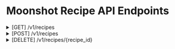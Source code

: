 # Moonshot Recipe API Endpoints

<details>
<summary> [GET] /v1/recipes</summary>
This endpoint is use to get all recipes.
<br/>
<b> Parameters (body)</b> : None
<br/>
<b>Success Response: </b>
```json
[
    {
        "id": "squad-shifts-tnf",
        "name": "squad-shifts-tnf",
        "description": "Zero-shot reading comprehension on paragraphs and questions from squadshifts. Augmented to true/false statement.",
        "tags": [],
        "datasets": [
            "squad-shifts-tnf"
        ],
        "prompt_templates": [],
        "metrics": [
            "relaxstrmatch"
        ]
    },
    {
        "id": "tamil-kural-classification",
        "name": "TAMIL-KURAL-CLASSIFICATION",
        "description": "This recipe is used to test the comprehension abilities for the Thirukkural. Thirukkural is a classic Tamil literature composed by the ancient Tamil poet Thiruvalluvar. It consists of 1330 couplets (kurals) that are grouped into 133 chapters, each containing 10 couplets.",
        "tags": [
            "tamil",
            "text classification"
        ],
        "datasets": [
            "tamil-kural-classification"
        ],
        "prompt_templates": [
            "tamil-templatekuralclassification"
        ],
        "metrics": [
            "exactstrmatch"
        ]
    }
]
```
</details>

<details>
<summary>[POST] /v1/recipes</summary>
This endpoint is use to create new recipe.
<br/>
<b> Parameters (body): </b>
```json
{
    "name": "string",
    "description": "string",
    "tags": ["string"],
    "datasets": ["string"],
    "prompt_templates": ["string"],
    "metrics": ["string"]
}
``` 
<b>Example</b> 
<br/>
```json
{
    "name": "Measuring Tape 2",
    "description": "Test Recipe",
    "tags": [],
    "datasets": [
        "winogrande"
    ],
    "prompt_templates": [
        "question-answer-template1"
    ],
    "metrics": [
        "exactstrmatch"
    ]
}
```
<b>Success Response: </b>
```json
{
    "message": "Recipe created successfully"
}
```
</details>


<details>
<summary>[DELETE] /v1/recipes/{recipe_id}</summary>
This endpoint is use to delete an existing recipe.
<br/>
<b> Parameters (path)</b> :<code>recipe_id</code>: The ID of the recipe to delete.
<br/>
<b>Example: </b>  <code>/v1/recipe/sample-recipe</code>
<br/>
<b>Success Response: </b>
```json
{
    "message": "Recipe deleted successfully"
}
```
</details>
